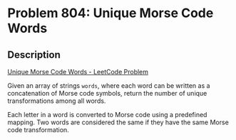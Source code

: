# Problem 804: Unique Morse Code Words

## Description

[Unique Morse Code Words - LeetCode Problem](https://leetcode.com/problems/unique-morse-code-words/description/)

Given an array of strings `words`, where each word can be written as a concatenation of Morse code symbols, return the number of unique transformations among all words.

Each letter in a word is converted to Morse code using a predefined mapping. Two words are considered the same if they have the same Morse code transformation.
